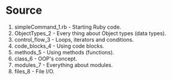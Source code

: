 # Source

1. simpleCommand_1.rb - Starting Ruby code.
2. ObjectTypes_2 - Every thing about Object types (data types).
3. control_flow_3 - Loops, iterators and conditions.
4. code_blocks_4 - Using code blocks.
5. methods_5 - Using methods (functions).
6. class_6 - OOP's concept.
7. modules_7 - Everything about modules.
8. files_8 - File I/O.